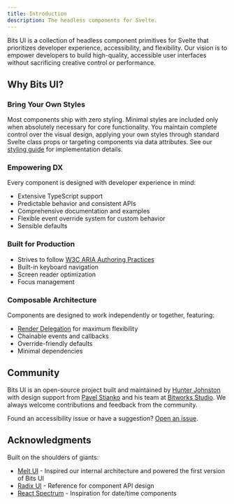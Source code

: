 ```yaml
---
title: Introduction
description: The headless components for Svelte.
---
```


Bits UI is a collection of headless component primitives for Svelte that prioritizes developer experience, accessibility, and flexibility. Our vision is to empower developers to build high-quality, accessible user interfaces without sacrificing creative control or performance.

## Why Bits UI?

### Bring Your Own Styles

Most components ship with zero styling. Minimal styles are included only when absolutely necessary for core functionality. You maintain complete control over the visual design, applying your own styles through standard Svelte class props or targeting components via data attributes. See our [styling guide](/docs/styling) for implementation details.

### Empowering DX

Every component is designed with developer experience in mind:

-   Extensive TypeScript support
-   Predictable behavior and consistent APIs
-   Comprehensive documentation and examples
-   Flexible event override system for custom behavior
-   Sensible defaults

### Built for Production

-   Strives to follow [W3C ARIA Authoring Practices](https://www.w3.org/TR/wai-aria-practices-1.2/)
-   Built-in keyboard navigation
-   Screen reader optimization
-   Focus management

### Composable Architecture

Components are designed to work independently or together, featuring:

-   [Render Delegation](/docs/child-snippet) for maximum flexibility
-   Chainable events and callbacks
-   Override-friendly defaults
-   Minimal dependencies

## Community

Bits UI is an open-source project built and maintained by [Hunter Johnston](https://x.com/huntabyte) with design support from [Pavel Stianko](https://x.com/pavel_stianko) and his team at [Bitworks Studio](https://bitworks.cz). We always welcome contributions and feedback from the community.

Found an accessibility issue or have a suggestion? [Open an issue](https://github.com/huntabyte/bits-ui/issues/new).

## Acknowledgments

Built on the shoulders of giants:

-   [Melt UI](https://melt-ui.com) - Inspired our internal architecture and powered the first version of Bits UI
-   [Radix UI](https://radix-ui.com) - Reference for component API design
-   [React Spectrum](https://react-spectrum.adobe.com) - Inspiration for date/time components
